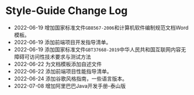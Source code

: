 # Style-Guide Change Log

+ 2022-06-19 增加国家标准文件`GB8567-2006`和计算机软件编制规范文档Word模板。
+ 2022-06-19 添加前端项目开发指导清单。
+ 2022-06-19 添加国家标准文件`GBT37668-2019`中华人民共和国互联网内容无障碍可访问性技术要求与测试方法
+ 2022-06-22 为文档模板添加自述文件
+ 2022-06-22 添加前端项目性能指导清单。
+ 2022-06-24 添加谷歌风格指南，一些语言版本。
+ 2022-07-08 增加阿里巴巴Java开发手册-泰山版